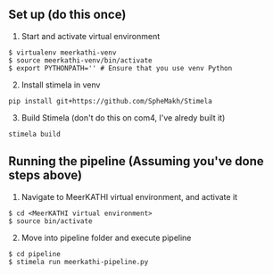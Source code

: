 ## Set up (do this once)

1. Start and activate virtual environment
```
$ virtualenv meerkathi-venv
$ source meerkathi-venv/bin/activate
$ export PYTHONPATH='' # Ensure that you use venv Python
```

2. Install stimela in venv
```
pip install git+https://github.com/SpheMakh/Stimela
```

3. Build Stimela (don't do this on com4, I've alredy built it)
```
stimela build
```
## Running the pipeline (Assuming you've done steps above)

1. Navigate to MeerKATHI virtual environment, and activate it
```
$ cd <MeerKATHI virtual environment>
$ source bin/activate
```
2. Move into pipeline folder and execute pipeline
```
$ cd pipeline
$ stimela run meerkathi-pipeline.py
```
